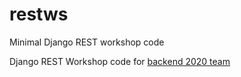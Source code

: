 # restws
Minimal Django REST workshop code

Django REST Workshop code for [backend 2020 team](https://github.com/orgs/SSC-public/teams/backend-2020/members)
